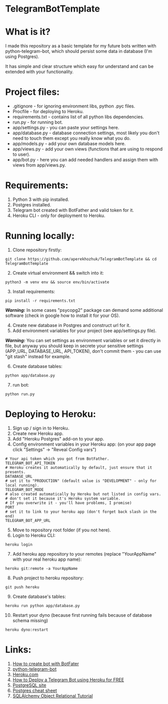 # TelegramBotTemplate

# What is it?
I made this repository as a basic template for my future
bots written with python-telegram-bot, which should persist some data in database
(I'm using Postgres).

It has simple and clear structure which easy for understand and can be extended with your functionality.

# Project files:
* .gitignore - for ignoring environment libs, python .pyc files.
* Procfile - for deploying to Heroku.
* requirements.txt - contains list of all python libs dependencies.
* run.py - for running bot.
* app/settings.py - you can paste your settings here.
* app/database.py - database connection settings, most likely you don't need to touch them except you really know what you do.
* app/models.py - add your own database models here.
* app/views.py - add your own views (functions that are using to respond to user).
* app/bot.py - here you can add needed handlers and assign them with views from app/views.py.

# Requirements:
1) Python 3 with pip installed.
3) Postgres installed.
4) Telegram bot created with BotFather and valid token for it.
5) Heroku CLI - only for deployment to Heroku.

# Running locally:
1) Clone repository firstly:
```
git clone https://github.com/aperekhozhuk/TelegramBotTemplate && cd TelegramBotTemplate
```
2) Create virtual environment && switch into it:
```
python3 -m venv env && source env/bin/activate
```
3) Install requirements:
```
pip install -r requirements.txt
```
***Warning:*** In some cases "psycopg2" package can demand some additional software
(check in google how to install it for your OS).

4) Create new database in Postgres and construct url for it.
5) Add environment variables for your project (see app/settings.py file).

***Warning:*** You can set settings as environment variables or set it directly in file, but anyway you should keep in secrete your sensitive settings (APP_URL, DATABASE_URL, API_TOKEN), don't commit them - you can use "git stash" instead for example.

6) Create database tables:
```
python app/database.py
```
7) run bot:
```
python run.py
```

# Deploying to Heroku:
1) Sign up / sign in to Heroku.
2) Create new Heroku app.
3) Add "Heroku Postgres" add-on to your app.
4) Config environment variables in your Heroku app: (on your app page click "Settings" -> "Reveal Config vars")
```
# Your api token which you got from BotFather.
TELEGRAM_BOT_API_TOKEN
# Heroku creates it automatically by default, just ensure that it presents.
DATABASE_URL
# set it to "PRODUCTION" (default value is "DEVELOPMENT" - only for local running).
TELEGRAM_BOT_MODE
# also created automatically by Heroku but not listed in config vars.
# don't set it because it's Heroku system variable.
# If you overwrite it - you'll have problems, I promise)
PORT
# set it to link to your heroku app (don't forget back slash in the end)
TELEGRAM_BOT_APP_URL
```
5) Move to repository root folder (if you not here).
6) Login to Heroku CLI:
```
heroku login
```
7) Add heroku app repository to your remotes (replace "YourAppName" with your real heroku app name):
```
heroku git:remote -a YourAppName
```
8) Push project to heroku repository:
```
git push heroku
```
9) Create database's tables:
```
heroku run python app/database.py
```
10) Restart your dyno (because first running fails because of database schema missing)
```
heroku dyno:restart
```

# Links:
1. [How to create bot with BotFater](https://core.telegram.org/bots#3-how-do-i-create-a-bot)
2. [python-telegram-bot](https://github.com/python-telegram-bot/python-telegram-bot)
3. [Heroku.com](https://heroku.com)
4. [How to Deploy a Telegram Bot using Heroku for FREE](https://towardsdatascience.com/how-to-deploy-a-telegram-bot-using-heroku-for-free-9436f89575d2)
5. [PostgreSQL site](https://www.postgresql.org/)
6. [Postgres cheat sheet](https://www.postgresqltutorial.com/postgresql-cheat-sheet/)
7. [SQLAlchemy Object Relational Tutorial](https://docs.sqlalchemy.org/en/14/orm/tutorial.html)
